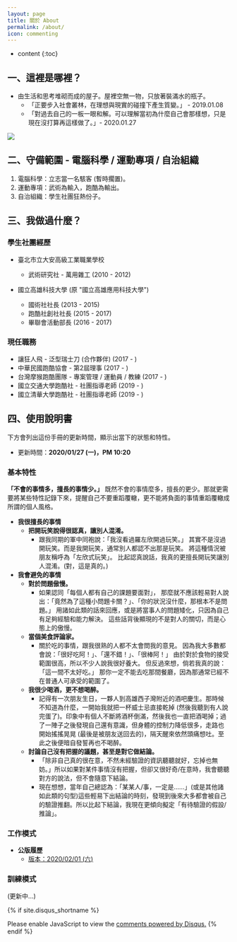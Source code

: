 ```yaml
---
layout: page
title: 關於 About
permalink: /about/
icon: commenting
---
```


* content
{:toc}


## 一、這裡是哪裡？
* 由生活和思考堆砌而成的屋子。屋裡空無一物，只放著裝滿水的瓶子。
	* 「正要步入社會叢林，在理想與現實的碰撞下產生質變。」 - 2019.01.08
	* 「對過去自己的一板一眼和解。可以理解當初為什麼自己會那樣想，只是現在沒打算再這樣做了。」- 2020.01.27

![](https://i.imgur.com/36TC0WC.jpg)




## 二、守備範圍 - 電腦科學 / 運動專項 / 自治組織
1. 電腦科學：立志當一名駭客 (暫時擱置)。
2. 運動專項：武術為輸入，跑酷為輸出。
3. 自治組織：學生社團狂熱份子。




## 三、我做過什麼？

### 學生社團經歷
* 臺北市立大安高級工業職業學校
	* 武術研究社 - 萬用雜工 (2010 - 2012)

* 國立高雄科技大學 (原 "國立高雄應用科技大學")
    * 國術社社長 (2013 - 2015)
    * 跑酷社創社社長 (2015 - 2017)
    * 畢聯會活動部長 (2016 - 2017)

### 現任職務
* 讓狂人飛 - 泛型瑞士刀 (合作夥伴) (2017 - )
* 中華民國跑酷協會 - 第2屆理事 (2017 - )
* 台灣摩猴跑酷團隊 - 專案管理 / 運動員 / 教練 (2017 - )
* 國立交通大學跑酷社 - 社團指導老師 (2019 - )
* 國立清華大學跑酷社 - 社團指導老師 (2019 - )




## 四、使用說明書
下方會列出這份手冊的更新時間，顯示出當下的狀態和特性。
* 更新時間：**2020/01/27 (一)，PM 10:20**

### 基本特性
**「不會的事情多，擅長的事情少。」**
既然不會的事情麼多，擅長的更少。那就更需要將某些特性記錄下來，提醒自己不要重蹈覆轍，更不能將負面的事情重蹈覆轍成所謂的個人風格。

* **我很擅長的事情**
	* **把開玩笑說得很認真，讓別人混淆。**
		* 跟我同期的軍中同袍說：「我沒看過羅左欣開過玩笑。」
        其實不是沒過開玩笑。而是我開玩笑，通常別人都認不出那是玩笑。
        將這種情況被朋友稱呼為「左欣式玩笑」。
        比起認真說話，我真的更擅長開玩笑讓別人混淆。(對，這是真的。)
* **我會避免的事情**
	* **對於問題傲慢。**
        * 如果認同「每個人都有自己的課題要面對」，
        那麼就不應該輕易對人說出：「竟然為了這種小問題卡關？」、「你的狀況沒什麼，那根本不是問題。」
        用諸如此類的話來回應，或是將當事人的問題矮化，只因為自己有足夠經驗和能力解決。
        這些話背後顯現的不是對人的關切，而是心態上的傲慢。
	* **當個美食評論家。**
		* 關於吃的事情，跟我很熟的人都不太會問我的意見。
        因為我大多數都會說：「很好吃阿！」、「還不錯！」、「很棒阿！」
        由於對於食物的接受範圍很高，所以不少人說我很好養大。
        但反過來想，倘若我真的說：「這一間不太好吃。」
        那你一定不能去吃那間餐廳，因為那通常已經不在普通人可承受的範圍了。
	* **我很少喝酒，更不想喝醉。**
        * 記得有一次朋友生日，一夥人到高雄西子灣附近的酒吧慶生。那時候不知道為什麼，一開始我就把一杯威士忌直接乾掉 (然後我聽到有人說完蛋了)。印象中有個人不斷將酒杯倒滿，然後我也一直把酒喝掉；過了一陣子之後發現自己還有意識，但身體的控制力降低很多，走路也開始搖搖晃晃 (最後是被朋友送回去的)，隔天醒來依然頭痛想吐。至此之後便暗自發誓再也不喝醉。
	* **討論自己沒有把握的議題，甚至是對它做結論。**
        * 「除非自己真的很在意，不然未經驗證的資訊聽聽就好，忘掉也無妨。」所以如果對某件事情沒有把握，但卻又很好奇/在意時，我會聽聽對方的說法，但不會隨意下結論。
        * 現在想想，當年自己總認為：「某某人/事，一定是......」(或是其他諸如此類的句型)這些輕易下出結論的時刻，發現到後來大多都會被自己的驗證推翻。所以比起下結論，我現在更傾向擬定「有待驗證的假設/推論」。

### 工作模式
* **公版履歷**
	* [版本：2020/02/01 (六)](/collections/resume/20200201_color-resume.pdf)


### 訓練模式
(更新中...)




<!-- Comments -->

{% if site.disqus_shortname %}
<div id="disqus_thread"></div>
<script>
/**
* RECOMMENDED CONFIGURATION VARIABLES: EDIT AND UNCOMMENT THE SECTION BELOW TO INSERT DYNAMIC VALUES FROM YOUR PLATFORM OR CMS.
* LEARN WHY DEFINING THESE VARIABLES IS IMPORTANT: https://disqus.com/admin/universalcode/#configuration-variables
*/

var disqus_config = function () {
this.page.url = '{{ site.url }}{{ page.url }}'; // Replace PAGE_URL with your page's canonical URL variable
this.page.identifier = '{{ site.url }}{{ page.url }}'; // Replace PAGE_IDENTIFIER with your page's unique identifier variable
};

(function() { // DON'T EDIT BELOW THIS LINE
var d = document, s = d.createElement('script');

s.src = '//{{site.disqus_shortname}}.disqus.com/embed.js';

s.setAttribute('data-timestamp', +new Date());
(d.head || d.body).appendChild(s);
})();
</script>
<noscript>Please enable JavaScript to view the <a href="https://disqus.com/?ref_noscript" rel="nofollow">comments powered by Disqus.</a></noscript>
{% endif %}


<script>
/**
 * target _blank
 */
(function() {
    var aTags = document.querySelectorAll('.left a')
    for (var i = 0; i < aTags.length; i++) {
        aTags[i].setAttribute('target', '_blank')
    }

	}());
</script>